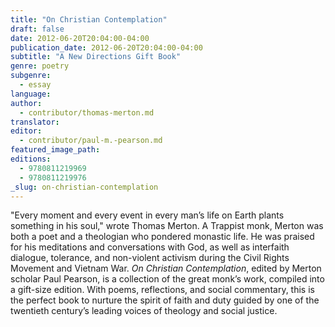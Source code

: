 ```yaml
---
title: "On Christian Contemplation"
draft: false
date: 2012-06-20T20:04:00-04:00
publication_date: 2012-06-20T20:04:00-04:00
subtitle: "A New Directions Gift Book"
genre: poetry
subgenre:
  - essay
language:
author:
  - contributor/thomas-merton.md
translator:
editor:
  - contributor/paul-m.-pearson.md
featured_image_path:
editions:
  - 9780811219969
  - 9780811219976
_slug: on-christian-contemplation
---
```


"Every moment and every event in every man’s life on Earth plants something in his soul," wrote Thomas Merton. A Trappist monk, Merton was both a poet and a theologian who pondered monastic life. He was praised for his meditations and conversations with God, as well as interfaith dialogue, tolerance, and non-violent activism during the Civil Rights Movement and Vietnam War. _On Christian Contemplation_, edited by Merton scholar Paul Pearson, is a collection of the great monk’s work, compiled into a gift-size edition. With poems, reflections, and social commentary, this is the perfect book to nurture the spirit of faith and duty guided by one of the twentieth century’s leading voices of theology and social justice. 

